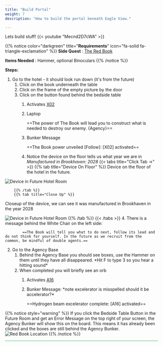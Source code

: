 ```yaml
---
title: "Build Portal"
weight: 7
description: "How to build the portal beneath Eagle View."

---
```



Lets build stuff!
{{< youtube "Mecnd2D7cWA" >}}

{{% notice color="darkgreen" title="**Requirements**" icon="fa-solid fa-triangle-exclamation"  %}}
**Side Quest** : [The Red Book](/lore/special_tools/the_red_book)

**Items Needed** : Hammer, optional Binoculars
{{% /notice %}}


**Steps:**

1. Go to the hotel - it should look run down (it's from the future)
	1. Click on the book underneath the table
	2. Click on the frame of the empty picture by the door
	3. Click on the button found behind the bedside table
		1. Activates [X02](/casebook/light_panel#x02)
		1. Laptop
		
			==The power of The Book will lead you to construct what is needed to destroy our enemy. {Agency}==
		
		2. Bunker Message
		
			==The Book power unveiled [Follow]: [X02] activated==
		
		3. Notice the device on the floor tells us what year we are in _Manufactured in Brookhaven: 2028_
		{{< tabs title="Click Tab ->" >}}
		{{% tab title="Device On Floor" %}}
Device on the floor of the hotel in the future.

![Device in Future Hotel Room](/images/bh/build_portal_manufactured.jpg)

		{{% /tab %}}
		{{% tab title="Close Up" %}}
Closeup of the device, we can see it was manufactured in Brookhaven in the year 2028

![Device in Future Hotel Room](/images/bh/build_portal_manufactured_closeup.jpg)
		{{% /tab %}}
		{{< /tabs >}}
		4. There is a message behind the White Chair on the left side:
		
			==The Book will tell you what to do next, follow its lead and do not think for yourself. In the future as we recruit from the common, be mindful of double agents.==
			
2. Go to the Agency Base
	1. Behind the Agency Base you should see boxes, use the Hammer on them until they have all disappeared. \*Hit F to type 3 so you hear a hitting sound\*
	2. When completed you will briefly see an orb
		1. Activates [A16](/casebook/light_panel#a16)
		1. Bunker Message: \*note excelerator is misspelled should it be accelerator?\*
		
			==Hydrogen beam excelerator complete: [A16] activated==

{{% notice style="warning" %}}
If you click the Bedside Table Button in the Future Room and get an Error Message on the top right of your screen, the Agency Bunker will show this on the board. This means it has already been clicked and the boxes are still behind the Agency Bunker.
![Red Book Location](/images/bh/build_portal_error.jpg)
{{% /notice %}}



<hr style="background-color: #28b44c" size=8>
